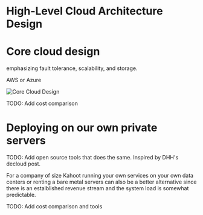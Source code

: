 # High-Level Cloud Architecture Design
# Core cloud design
emphasizing fault tolerance, scalability, and storage.

AWS or Azure 

![Core Cloud Design](cloud_architecture.png "Core Cloud Architecture")

TODO: Add cost comparison

# Deploying on our own private servers

TODO: Add open source tools that does the same. 
Inspired by DHH's decloud post.

For a company of size Kahoot running your own services on your own data centers or renting a bare metal servers can also be a better alternative since there is an estalblished revenue stream and the system load is somewhat predictable. 

TODO: Add cost comparison and tools